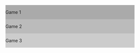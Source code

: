 <html>
<head>
<meta name="viewport" content="width=device-width, initial-scale=1">
<style>
* {
  box-sizing: border-box;
}

/* Create three equal columns that floats next to each other */
.column {
  float: left;
.left {
  width: 45%;
}
.middle {
  width: 10%;
}
.right {
  width: 45%;
}

/* Clear floats after the columns */
.row:after {
  content: "";
  display: table;
  clear: both;
}
</style>
</head>
<body>

<div class="row">
  <div class="column" style="background-color:#aaa;">
    <p>Game 1</p>
  </div>
  <div class="column" style="background-color:#bbb;">
    <p>Game 2</p>
  </div>
  <div class="column" style="background-color:#ccc;">
    <p>Game 3</p>
  </div>
</div>

</body>
</html>

